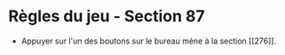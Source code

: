 # Règles du jeu - Section 87

- Appuyer sur l'un des boutons sur le bureau mène à la section [[276]].